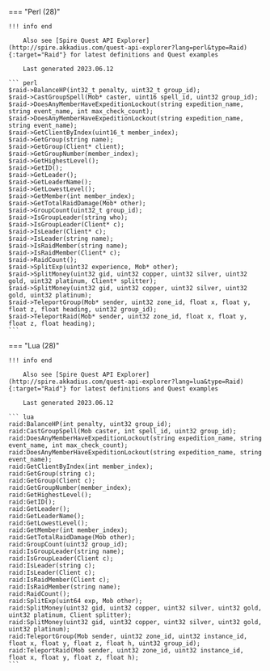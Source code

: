 === "Perl (28)"

    !!! info end

        Also see [Spire Quest API Explorer](http://spire.akkadius.com/quest-api-explorer?lang=perl&type=Raid){:target="Raid"} for latest definitions and Quest examples

        Last generated 2023.06.12

    ``` perl
    $raid->BalanceHP(int32_t penalty, uint32_t group_id);
    $raid->CastGroupSpell(Mob* caster, uint16 spell_id, uint32 group_id);
    $raid->DoesAnyMemberHaveExpeditionLockout(string expedition_name, string event_name, int max_check_count);
    $raid->DoesAnyMemberHaveExpeditionLockout(string expedition_name, string event_name);
    $raid->GetClientByIndex(uint16_t member_index);
    $raid->GetGroup(string name);
    $raid->GetGroup(Client* client);
    $raid->GetGroupNumber(member_index);
    $raid->GetHighestLevel();
    $raid->GetID();
    $raid->GetLeader();
    $raid->GetLeaderName();
    $raid->GetLowestLevel();
    $raid->GetMember(int member_index);
    $raid->GetTotalRaidDamage(Mob* other);
    $raid->GroupCount(uint32_t group_id);
    $raid->IsGroupLeader(string who);
    $raid->IsGroupLeader(Client* c);
    $raid->IsLeader(Client* c);
    $raid->IsLeader(string name);
    $raid->IsRaidMember(string name);
    $raid->IsRaidMember(Client* c);
    $raid->RaidCount();
    $raid->SplitExp(uint32 experience, Mob* other);
    $raid->SplitMoney(uint32 gid, uint32 copper, uint32 silver, uint32 gold, uint32 platinum, Client* splitter);
    $raid->SplitMoney(uint32 gid, uint32 copper, uint32 silver, uint32 gold, uint32 platinum);
    $raid->TeleportGroup(Mob* sender, uint32 zone_id, float x, float y, float z, float heading, uint32 group_id);
    $raid->TeleportRaid(Mob* sender, uint32 zone_id, float x, float y, float z, float heading);
    ```
=== "Lua (28)"

    !!! info end

        Also see [Spire Quest API Explorer](http://spire.akkadius.com/quest-api-explorer?lang=lua&type=Raid){:target="Raid"} for latest definitions and Quest examples

        Last generated 2023.06.12

    ``` lua
    raid:BalanceHP(int penalty, uint32 group_id);
    raid:CastGroupSpell(Mob caster, int spell_id, uint32 group_id);
    raid:DoesAnyMemberHaveExpeditionLockout(string expedition_name, string event_name, int max_check_count);
    raid:DoesAnyMemberHaveExpeditionLockout(string expedition_name, string event_name);
    raid:GetClientByIndex(int member_index);
    raid:GetGroup(string c);
    raid:GetGroup(Client c);
    raid:GetGroupNumber(member_index);
    raid:GetHighestLevel();
    raid:GetID();
    raid:GetLeader();
    raid:GetLeaderName();
    raid:GetLowestLevel();
    raid:GetMember(int member_index);
    raid:GetTotalRaidDamage(Mob other);
    raid:GroupCount(uint32 group_id);
    raid:IsGroupLeader(string name);
    raid:IsGroupLeader(Client c);
    raid:IsLeader(string c);
    raid:IsLeader(Client c);
    raid:IsRaidMember(Client c);
    raid:IsRaidMember(string name);
    raid:RaidCount();
    raid:SplitExp(uint64 exp, Mob other);
    raid:SplitMoney(uint32 gid, uint32 copper, uint32 silver, uint32 gold, uint32 platinum, Client splitter);
    raid:SplitMoney(uint32 gid, uint32 copper, uint32 silver, uint32 gold, uint32 platinum);
    raid:TeleportGroup(Mob sender, uint32 zone_id, uint32 instance_id, float x, float y, float z, float h, uint32 group_id);
    raid:TeleportRaid(Mob sender, uint32 zone_id, uint32 instance_id, float x, float y, float z, float h);
    ```
